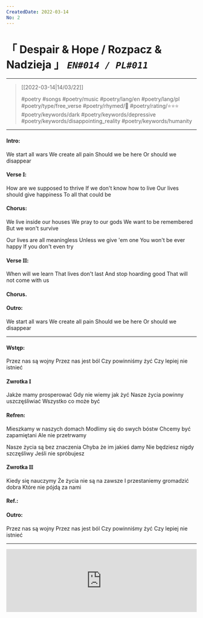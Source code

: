```yaml
---
CreatedDate: 2022-03-14
No: 2
---
```

# &#12300; Despair & Hope / Rozpacz & Nadzieja &#12301; *`EN#014 / PL#011`*

---

> [[2022-03-14|14/03/22]]
> 
> #poetry 
> #songs 
> #poetry/music 
> #poetry/lang/en #poetry/lang/pl 
> #poetry/type/free_verse 
> #poetry/rhymed/🔴 
> #poetry/rating/⭐⭐⭐ 
> #poetry/keywords/dark #poetry/keywords/depressive #poetry/keywords/disappointing_reality #poetry/keywords/humanity

---

#### Intro:
We start all wars
We create all pain
Should we be here
Or should we disappear

#### Verse 𝕀:
How are we supposed to thrive
If we don't know how to live
Our lives should give happiness
To all that could be

#### Chorus:
We live inside our houses
We pray to our gods
We want to be remembered
But we won't survive

Our lives are all meaningless
Unless we give 'em one
You won't be ever happy
If you don't even try

#### Verse 𝕀𝕀:
When will we learn
That lives don't last
And stop hoarding good
That will not come with us

#### Chorus.

#### Outro:
We start all wars
We create all pain
Should we be here
Or should we disappear

---
#### Wstęp:
Przez nas są wojny
Przez nas jest ból
Czy powinniśmy żyć
Czy lepiej nie istnieć

#### Zwrotka 𝕀
Jakże mamy prosperować
Gdy nie wiemy jak żyć
Nasze życia powinny uszczęśliwiać
Wszystko co może być

#### Refren:
Mieszkamy w naszych domach
Modlimy się do swych bóstw
Chcemy być zapamiętani
Ale nie przetrwamy

Nasze życia są bez znaczenia
Chyba że im jakieś damy
Nie będziesz nigdy szczęśliwy
Jeśli nie spróbujesz

#### Zwrotka 𝕀𝕀
Kiedy się nauczymy
Że życia nie są na zawsze
I przestaniemy gromadzić dobra
Które nie pójdą za nami

#### Ref.:

#### Outro:
Przez nas są wojny
Przez nas jest ból
Czy powinniśmy żyć
Czy lepiej nie istnieć

---

<iframe width="100%" height="166" scrolling="no" frameborder="no" allow="autoplay" src="https://w.soundcloud.com/player/?url=https%3A//api.soundcloud.com/tracks/1247768632&color=%23ff5500&auto_play=false&hide_related=false&show_comments=true&show_user=true&show_reposts=false&show_teaser=true"></iframe>
